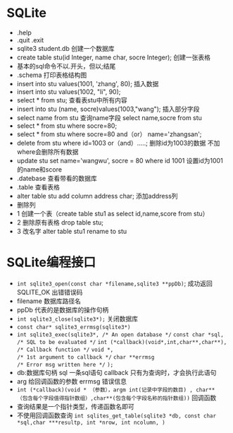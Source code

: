 # SQLite
- .help
- .quit .exit
- sqlite3 student.db  创建一个数据库
- create table stu(id Integer, name char, socre Integer); 创建一张表格
- 基本的sql命令不以.开头，但以;结尾
- .schema 打印表格结构图
- insert into stu values(1001, 'zhang', 80);  插入数据
- insert into stu values(1002, "li", 90);
- select * from stu; 查看表stu中所有内容
- insert into stu (name, socre)values(1003,"wang"); 插入部分字段
- select name from stu 查询name字段 select name,socre from stu
- select * from stu where socre=80;
- select * from stu where socre=80 and（or） name='zhangsan';
- delete from stu where id=1003 or（and）.....; 删除id为1003的数据 不加where会删除所有数据
- update stu set name='wangwu', socre = 80 where id 1001  设置id为1001的name和score
- .datebase 查看带看的数据库
- .table 查看表格
- alter table stu add column address char; 添加address列
- 删除列  
- 1 创建一个表（create table stu1 as select id,name,score from stu） 
- 2  删除原有表格 drop table stu;
- 3  改名字  alter table stu1 rename to stu
# SQLite编程接口
- `int sqlite3_open(const char *filename,sqlite3 **ppDb)`; 成功返回SQLITE_OK 出错错误码
- filename 数据库路径名 
- ppDb 代表的是数据库的操作句柄 
- `int sqlite3_close(sqlite3*);` 关闭数据库
- `const char* sqlite3_errmsg(sqlite3*)`
- `int sqlite3_exec(sqlite3*, /* An open database */`
    `const char *sql,   /* SQL to be evaluated */`
  `int (*callback)(void*,int,char**,char**),  /* Callback function */`
  `void *,                                    /* 1st argument to callback */`
  `char **errmsg                              /* Error msg written here */`
`);`
- db:数据库句柄 sql 一条sql语句  callback 只有为查询时，才会执行此语句
- arg 给回调函数的参数 errmsg 错误信息
- `int (*callback)(void * （参数），argm int(记录中字段的数目) , char** （包含每个字段值得指针数组）,char**(包含每个字段名称的指针数组))` 回调函数
- 查询结果是一个指针类型，传递函数名即可
- 不使用回调函数查询  `int sqlites_get_table(sqlite3 *db, const char *sql,char ***resultp, int *nrow, int ncolumn, )`
